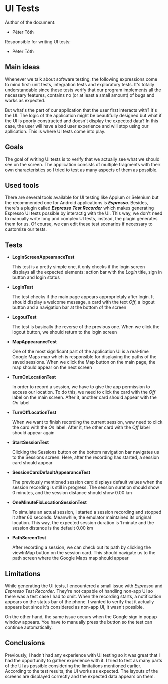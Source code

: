 # UI Tests

Author of the document:

- Péter Tóth

Responsible for writing UI tests:

- Péter Tóth

## **Main ideas**

Whenever we talk about software testing, the following expressions come to mind first: unit tests, integration tests and exploratory tests. It's totally understandable since these tests verify that our program implements all the necessary features, contains no (or at least a small amount) of bugs and works as expected.

But what's the part of our application that the user first interacts with? It's the UI. The logic of the application might be beautifully designed but what if the UI is poorly constructed and doesn't display the expected data? In this case, the user will have a bad user experience and will stop using our apllication. This is where UI tests come into play.

## **Goals**

The goal of writing UI tests is to verify that we actually see what we should see on the screen. The application consists of multiple fragments with their own characteristics so I tried to test as many aspects of them as possible.

## **Used tools**

There are several tools available for UI testing like Appium or Selenium but the recommended one for Android applications is **_Espresso_**. Besides, there's a plugin called **_Espresso Test Recorder_** which makes generating Espresso UI tests possible by interactig with the UI. This way, we don't need to manually write long and complex UI tests, instead, the plugin generates them for us. Of course, we can edit these test scenarios if necessary to customize our tests.

## **Tests**

- **LoginScreenAppearanceTest**

  This test is a pretty simple one, it only checks if the login screen displays all the expected elements: action bar with the _Login_ title, sign in button and login status

- **LoginTest**

  The test checks if the main page appears approprietaly after login. It should display a welcome message, a card with the text _Off_, a logout button and a navigation bar at the bottom of the screen

- **LogoutTest**

  The test is basically the reverse of the previous one. When we click the logout button, we should return to the login screen

- **MapAppearanceTest**

  One of the most significant part of the application UI is a real-time Google Maps map which is responsible for displaying the paths of the saved sessions. When we click the Map button on the main page, the map should appear on the next screen

- **TurnOnLocationTest**

  In order to record a session, we have to give the app permission to access our location. To do this, we need to click the card with the _Off_ label on the main screen. After it, another card should appear with the _On_ label

- **TurnOffLocationTest**

  When we want to finish recording the current session, wew need to click the card with the _On_ label. After it, the other card with the _Off_ label should appear again

- **StartSessionTest**

  Clicking the Sessions button on the bottom navigation bar navigates us to the Sessions screen. Here, after the recording has started, a session card should appear

- **SessionCardDefaultAppearanceTest**

  The previously mentioned session card displays default values when the session recording is still in progress. The session suration should show 0 minutes, and the session distance should show 0.00 km

- **OneMinuteFixLocationSessionTest**

  To simulate an actual session, I started a session recording and stopped it after 60 seconds. Meanwhile, the emulator maintained its original location. This way, the expected session duration is 1 minute and the session distance is the default 0.00 km

- **PathScreenTest**

  After recording a session, we can check out its path by clicking the viewInMap button on the session card. This should navigate us to the path screen where the Google Maps map should appear

## **Limitations**

While generating the UI tests, I encountered a small issue with _Espresso_ and _Espresso Test Recorder_. They're not capable of handling non-app UI so there was a test case I had to omit. When the recording starts, a notification appears on the status bar of the phone. I wanted to verify that it actually appears but since it's considered as non-app UI, it wasn't possible.

On the other hand, the same issue occurs when the Google sign in popup window appears. You have to manually press the button so the test can continue automatically.

## **Conclusions**

Previously, I hadn't had any experience with UI testing so it was great that I had the opportunity to gather experience with it. I tried to test as many parts of the UI as possible considering the limitations mentioned earlier. According to the test results, the UI works as expected. The layouts of the screens are displayed correctly and the expected data appears on them.
